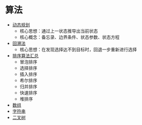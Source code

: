 # 算法

- [动态规划](./动态规划.md)
  - 核心思想：通过上一状态推导出当前状态
  - 核心概念：备忘录、边界条件、状态参数、状态方程
- [回溯法](./回溯法.md)
  - 核心思想：在发现选择达不到目标时，回退一步重新进行选择
- [排序算法汇总](./排序汇总.md)
  - 冒泡排序
  - 选择排序
  - 插入排序
  - 希尔排序
  - 归并排序
  - 快速排序
  - 堆排序
- [数组](./数组.md)
- [字符串](./字符串.md)
- [二叉树](./二叉树.md)